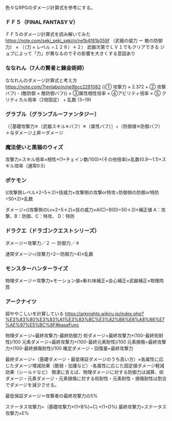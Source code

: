 色々なRPGのダメージ計算式を参考にする。

### ＦＦ５（FINAL FANTASY Ⅴ）
ＦＦ５のダメージ計算式を読み解いてみた
https://note.com/seki_seki_seki/n/ne1b4f81b059f
（武器の威力 ー 敵の防御力） × （（力 × レベル ÷１２８）＋２）
武器次第でＬＶ１でもクリアできる
ジョブによって「力」が異なるのでその影響を大きくする意図あり

### ななれん（7人の賢者と錬金術師）
ななれんのダメージ計算式と考え方
https://note.com/7renlabo/n/ne9bcc2291082
{(① 攻撃力 × 2.372 × ② 攻撃バフ) - (敵防御 × 敵防御バフ)} × ③属性相性倍率 × ④アビリティ倍率 × ⑤ クリティカル倍率（2倍固定） + 乱数 (3~19)

### グラブル（グランブルーファンタジー）
（［基礎攻撃力✕（武器スキル✕バフ）✕（属性バフ）］÷（防御値✕防御バフ）＋与ダメージ上昇＝ダメージ

### 魔法使いと黒猫のウィズ
攻撃力×スキル倍率×相性×(1+チェイン数/100)×(その他倍率)×乱数(0.9～1.1)×スキル倍率（通常0.5）

### ポケモン
((攻撃側レベル×2÷5＋2)×技威力×攻撃側の攻撃or特攻÷防御側の防御or特防÷50+2)×乱数

ダメージ=((攻撃側のLv×2÷5＋2)×技の威力×A(C)÷B(D)÷50＋2)×補正値
A：攻撃、B：防御、C：特攻、 D：特防

### ドラクエ（ドラゴンクエストシリーズ）
ダメージ＝攻撃力／２ ー 防御力／４

通常ダメージ=(攻撃力÷2ー防御力÷4)±乱数

### モンスターハンターライズ
物理ダメージ＝攻撃力×モーション値×斬れ味補正×会心補正×武器補正×物理肉質

### アークナイツ
超ややこしいを計算している
https://arknights.wikiru.jp/index.php?%E3%83%80%E3%83%A1%E3%83%BC%E3%82%B8%E8%A8%88%E7%AE%97%E5%BC%8F#baseFunc


物理ダメージ=最終攻撃力-最終防御力
術ダメージ=最終攻撃力×(100-最終術耐性)/100
元素ダメージ=最終攻撃力×(100-最終元素耐性)/100
元素損傷=最終攻撃力×(100-最終損傷耐性)/100
確定ダメージ・回復量=最終攻撃力

最終ダメージ=（基礎ダメージ・最低保証ダメージのうち高い方）×各属性に応じたダメージ増減効果（脆弱・加護など）-各属性に応じた固定値ダメージ軽減効果（シールドなど）
簡潔に言えば、物理ダメージに対する防御力は減算、術ダメージ・元素ダメージ・元素損傷に対する術耐性・元素耐性・損傷耐性は割合でダメージを減少させる。

最低保証ダメージ＝攻撃者の最終攻撃力の5%

ステータス攻撃力=｛基礎攻撃力×(1+B%)+C｝×(1+D%)
最終攻撃力=ステータス攻撃力×E%





